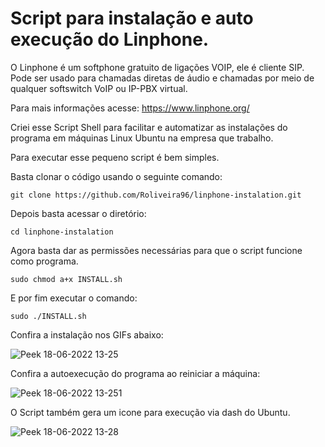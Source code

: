 # Script para instalação e auto execução do Linphone.

O Linphone é um softphone gratuito de ligações VOIP, ele é cliente SIP. Pode ser usado para chamadas diretas de áudio e chamadas por meio de qualquer softswitch VoIP ou IP-PBX virtual.

Para mais informações acesse: https://www.linphone.org/

Criei esse Script Shell para facilitar e automatizar as instalações do programa em máquinas Linux Ubuntu na empresa que trabalho.

Para executar esse pequeno script é bem simples.

Basta clonar o código usando o seguinte comando:

`git clone https://github.com/Roliveira96/linphone-instalation.git`

Depois basta acessar o diretório:

`cd linphone-instalation`

Agora basta dar as permissões necessárias para que o script funcione como programa.

`sudo chmod a+x INSTALL.sh`

E por fim executar o comando: 

`sudo ./INSTALL.sh`

Confira a instalação nos GIFs abaixo:


![Peek 18-06-2022 13-25](https://user-images.githubusercontent.com/14916078/174447832-755dc6ff-df10-4c36-9bd6-f9d265665027.gif)

Confira a autoexecução do programa ao reiniciar a máquina: 

![Peek 18-06-2022 13-251](https://user-images.githubusercontent.com/14916078/174447874-d7b93e5d-4f62-47e5-89a9-32872af0c0ab.gif)

O Script também gera um icone para execução via dash do Ubuntu. 

![Peek 18-06-2022 13-28](https://user-images.githubusercontent.com/14916078/174447968-754d5386-bbe0-407d-91f5-aced37edb362.gif)








